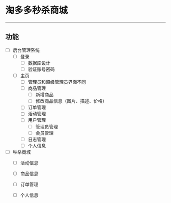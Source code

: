 # 淘多多秒杀商城
 ---

## 功能

+ [ ] 后台管理系统
    + [ ] 登录
        + [ ] 数据库设计
        + [ ] 验证账号密码
    + [ ] 主页
        + [ ] 管理员和超级管理员界面不同
        + [ ] 商品管理
            + [ ] 新增商品
            + [ ] 修改商品信息（图片、描述、价格）
        + [ ] 订单管理
        + [ ] 活动管理
        + [ ] 用户管理
            + [ ] 管理员管理
            + [ ] 会员管理
        + [ ] 日志管理
        + [ ] 个人信息
+ [ ] 秒杀商城
    + [ ] 活动信息
    + [ ] 商品信息
    + [ ] 订单管理
    + [ ] 个人信息



